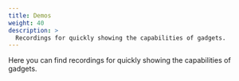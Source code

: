 ```yaml
---
title: Demos
weight: 40
description: >
  Recordings for quickly showing the capabilities of gadgets.
---
```


Here you can find recordings for quickly showing the capabilities of gadgets.
